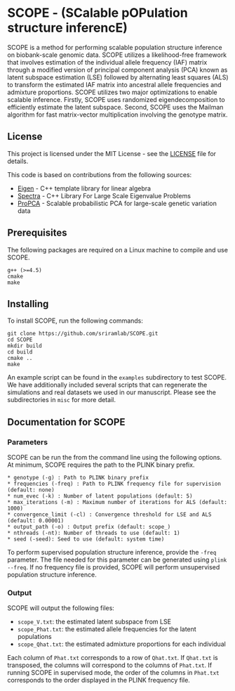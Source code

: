 # SCOPE - (SCalable pOPulation structure inferencE)

SCOPE is a method for performing scalable population structure inference on biobank-scale genomic data. SCOPE utilizes a likelihood-free framework that involves estimation of the individual allele frequency (IAF) matrix through a modified version of principal component analysis (PCA) known as latent subspace estimation (LSE) followed by alternating least squares (ALS) to transform the estimated IAF matrix into ancestral allele frequencies and admixture proportions. SCOPE utilizes two major optimizations to enable scalable inference. Firstly, SCOPE uses randomized eigendecomposition to efficiently estimate the latent subspace. Second, SCOPE uses the Mailman algorithm for fast matrix-vector multiplication involving the genotype matrix. 

## License
This project is licensed under the MIT License - see the [LICENSE](LICENSE) file for details.

This code is based on contributions from the following sources:
* [Eigen](http://eigen.tuxfamily.org/) - C++ template library for linear algebra
* [Spectra](https://spectralib.org/) - C++ Library For Large Scale Eigenvalue Problems
* [ProPCA](https://github.com/sriramlab/ProPCA) - Scalable probabilistic PCA for large-scale genetic variation data 

## Prerequisites

The following packages are required on a Linux machine to compile and use SCOPE.

```
g++ (>=4.5)
cmake
make
```

## Installing

To install SCOPE, run the following commands:

```
git clone https://github.com/sriramlab/SCOPE.git
cd SCOPE
mkdir build
cd build
cmake ..
make
```

An example script can be found in the `examples` subdirectory to test SCOPE. We have additionally included several scripts that can regenerate the simulations and real datasets we used in our manuscript. Please see the subdirectories in `misc` for more detail.

## Documentation for SCOPE

### Parameters

SCOPE can be run the from the command line using the following options. At minimum, SCOPE requires the path to the PLINK binary prefix.

```
* genotype (-g) : Path to PLINK binary prefix
* frequencies (-freq) : Path to PLINK frequency file for supervision (default: none)
* num_evec (-k) : Number of latent populations (default: 5)
* max_iterations (-m) : Maximum number of iterations for ALS (default: 1000)
* convergence_limit (-cl) : Convergence threshold for LSE and ALS (default: 0.00001)
* output_path (-o) : Output prefix (default: scope_)
* nthreads (-nt): Number of threads to use (default: 1)
* seed (-seed): Seed to use (default: system time)
```

To perform supervised population structure inference, provide the `-freq` parameter. The file needed for this parameter can be generated using `plink --freq`. If no frequency file is provided, SCOPE will perform unsupervised population structure inference.

### Output

SCOPE will output the following files:

* `scope_V.txt`: the estimated latent subspace from LSE
* `scope_Phat.txt`: the estimated allele frequencies for the latent populations
* `scope_Qhat.txt`: the estimated admixture proportions for each individual

Each column of `Phat.txt` corresponds to a row of `Qhat.txt`. If `Qhat.txt` is transposed, the columns will correspond to the columns of `Phat.txt`. If running SCOPE in supervised mode, the order of the columns in `Phat.txt` corresponds to the order displayed in the PLINK frequency file.



